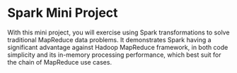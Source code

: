 # Spark Mini Project

With this mini project, you will exercise using Spark transformations to solve traditional
MapReduce data problems. It demonstrates Spark having a significant advantage against
Hadoop MapReduce framework, in both code simplicity and its in-memory processing
performance, which best suit for the chain of MapReduce use cases.
